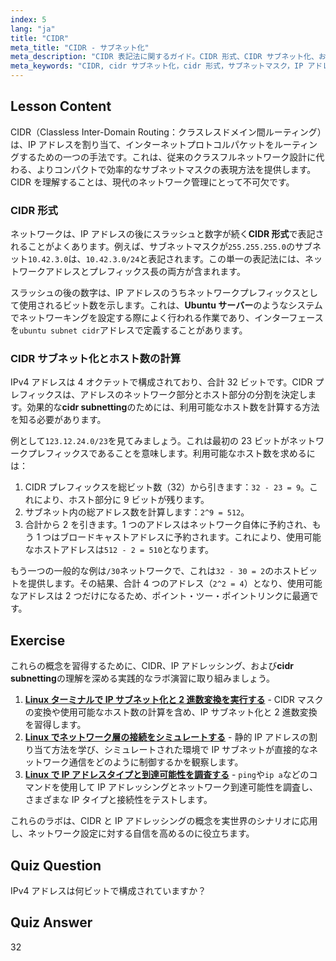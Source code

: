 ```yaml
---
index: 5
lang: "ja"
title: "CIDR"
meta_title: "CIDR - サブネット化"
meta_description: "CIDR 表記法に関するガイド。CIDR 形式、CIDR サブネット化、および Ubuntu サーバーでのホスト数の計算方法について学びます。CIDR で IP アドレス指定を習得しましょう。"
meta_keywords: "CIDR, cidr サブネット化，cidr 形式，サブネットマスク，IP アドレス指定，ubuntu サーバー サブネット cidr, ubuntu サブネット cidr, ネットワークプレフィックス，Linux ネットワーキング"
---
```


## Lesson Content

CIDR（Classless Inter-Domain Routing：クラスレスドメイン間ルーティング）は、IP アドレスを割り当て、インターネットプロトコルパケットをルーティングするための一つの手法です。これは、従来のクラスフルネットワーク設計に代わる、よりコンパクトで効率的なサブネットマスクの表現方法を提供します。CIDR を理解することは、現代のネットワーク管理にとって不可欠です。

### CIDR 形式

ネットワークは、IP アドレスの後にスラッシュと数字が続く**CIDR 形式**で表記されることがよくあります。例えば、サブネットマスクが`255.255.255.0`のサブネット`10.42.3.0`は、`10.42.3.0/24`と表記されます。この単一の表記法には、ネットワークアドレスとプレフィックス長の両方が含まれます。

スラッシュの後の数字は、IP アドレスのうちネットワークプレフィックスとして使用されるビット数を示します。これは、**Ubuntu サーバー**のようなシステムでネットワーキングを設定する際によく行われる作業であり、インターフェースを`ubuntu subnet cidr`アドレスで定義することがあります。

### CIDR サブネット化とホスト数の計算

IPv4 アドレスは 4 オクテットで構成されており、合計 32 ビットです。CIDR プレフィックスは、アドレスのネットワーク部分とホスト部分の分割を決定します。効果的な**cidr subnetting**のためには、利用可能なホスト数を計算する方法を知る必要があります。

例として`123.12.24.0/23`を見てみましょう。これは最初の 23 ビットがネットワークプレフィックスであることを意味します。利用可能なホスト数を求めるには：

1. CIDR プレフィックスを総ビット数（32）から引きます：`32 - 23 = 9`。これにより、ホスト部分に 9 ビットが残ります。
2. サブネット内の総アドレス数を計算します：`2^9 = 512`。
3. 合計から 2 を引きます。1 つのアドレスはネットワーク自体に予約され、もう 1 つはブロードキャストアドレスに予約されます。これにより、使用可能なホストアドレスは`512 - 2 = 510`となります。

もう一つの一般的な例は`/30`ネットワークで、これは`32 - 30 = 2`のホストビットを提供します。その結果、合計 4 つのアドレス（`2^2 = 4`）となり、使用可能なアドレスは 2 つだけになるため、ポイント・ツー・ポイントリンクに最適です。

## Exercise

これらの概念を習得するために、CIDR、IP アドレッシング、および**cidr subnetting**の理解を深める実践的なラボ演習に取り組みましょう。

1. **[Linux ターミナルで IP サブネット化と 2 進数変換を実行する](https://labex.io/ja/labs/comptia-perform-ip-subnetting-and-binary-conversion-in-the-linux-terminal-592782)** - CIDR マスクの変換や使用可能なホスト数の計算を含め、IP サブネット化と 2 進数変換を習得します。
2. **[Linux でネットワーク層の接続をシミュレートする](https://labex.io/ja/labs/comptia-simulate-network-layer-connectivity-in-linux-592752)** - 静的 IP アドレスの割り当て方法を学び、シミュレートされた環境で IP サブネットが直接的なネットワーク通信をどのように制御するかを観察します。
3. **[Linux で IP アドレスタイプと到達可能性を調査する](https://labex.io/ja/labs/comptia-explore-ip-address-types-and-reachability-in-linux-592780)** - `ping`や`ip a`などのコマンドを使用して IP アドレッシングとネットワーク到達可能性を調査し、さまざまな IP タイプと接続性をテストします。

これらのラボは、CIDR と IP アドレッシングの概念を実世界のシナリオに応用し、ネットワーク設定に対する自信を高めるのに役立ちます。

## Quiz Question

IPv4 アドレスは何ビットで構成されていますか？

## Quiz Answer

32
